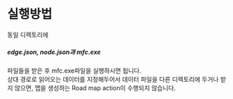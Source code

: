 <h1>실행방법</h1>

동일 디렉토리에 <h5>edge.json, node.json과 mfc.exe</h5> 파일들을 받은 후 mfc.exe파일을 실행하시면 됩니다.
<br> 상대 경로로 읽어오는 데이터를 지정해두어서 데이터 파일을 다른 디렉토리에 두거나 받지 않으면, 맵을 생성하는 Road map action이 수행되지 않습니다.
